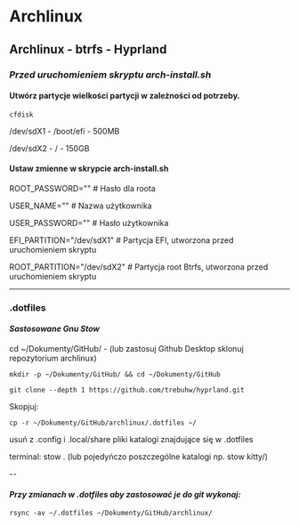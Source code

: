 # Archlinux

## **Archlinux - btrfs - Hyprland**

### **_Przed uruchomieniem skryptu arch-install.sh_**

#### Utwórz partycje wielkości partycji w zależności od potrzeby.

`cfdisk`

/dev/sdX1 - /boot/efi - 500MB

/dev/sdX2 - / - 150GB

#### Ustaw zmienne w skrypcie arch-install.sh

ROOT_PASSWORD="" # Hasło dla roota

USER_NAME="" # Nazwa użytkownika

USER_PASSWORD="" # Hasło użytkownika

EFI_PARTITION="/dev/sdX1" # Partycja EFI, utworzona przed uruchomieniem skryptu

ROOT_PARTITION="/dev/sdX2" # Partycja root Btrfs, utworzona przed uruchomieniem skryptu

---

### **.dotfiles**

#### **_Sastosowane Gnu Stow_**

cd ~/Dokumenty/GitHub/ - (lub zastosuj Github Desktop sklonuj repozytorium archlinux)

`mkdir -p ~/Dokumenty/GitHub/ && cd ~/Dokumenty/GitHub`

`git clone --depth 1 https://github.com/trebuhw/hyprland.git`

Skopjuj:

`cp -r ~/Dokumenty/GitHub/archlinux/.dotfiles ~/`

usuń z .config i .local/share pliki katalogi znajdujące się w .dotfiles

terminal: stow . (lub pojedyńczo poszczególne katalogi np. stow kitty/)

--

#### _Przy zmianach w .dotfiles aby zastosować je do git wykonaj:_

`rsync -av ~/.dotfiles ~/Dokumenty/GitHub/archlinux/`
